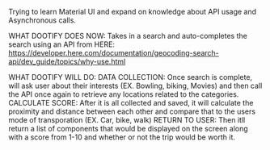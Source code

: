 Trying to learn Material UI and expand on knowledge about API usage and Asynchronous calls. 

WHAT DOOTIFY DOES NOW:
Takes in a search and auto-completes the search using an API from HERE: https://developer.here.com/documentation/geocoding-search-api/dev_guide/topics/why-use.html

WHAT DOOTIFY WILL DO:
   DATA COLLECTION:
      Once search is complete, will ask user about their interests (EX. Bowling, biking, Movies) and then call the API once again to retrieve any locations related to the categories.
   CALCULATE SCORE:
      After it is all collected and saved, it will calculate the proximity and distance between each other and compare that to the users mode of transporation (EX. Car, bike, walk)
   RETURN TO USER:
      Then itll return a list of components that would be displayed on the screen along with a score from 1-10 and whether or not the trip would be worth it.
